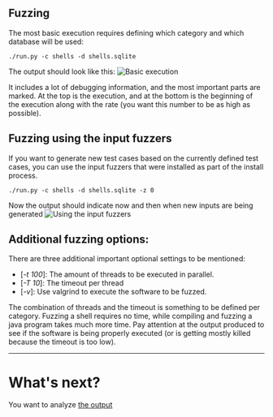 ## Fuzzing
The most basic execution requires defining which category and which database will be used:
```
./run.py -c shells -d shells.sqlite
```
The output should look like this:
![Basic execution](https://user-images.githubusercontent.com/12038478/33235137-ebf31cba-d210-11e7-9e39-d75e7a946ce5.png)

It includes a lot of debugging information, and the most important parts are marked. At the top is the execution, and at the bottom is the beginning of the execution along with the rate (you want this number to be as high as possible).

## Fuzzing using the input fuzzers

If you want to generate new test cases based on the currently defined test cases, you can use the input fuzzers that were installed as part of the install process.
```
./run.py -c shells -d shells.sqlite -z 0
```
Now the output should indicate now and then when new inputs are being generated
![Using the input fuzzers](https://user-images.githubusercontent.com/12038478/33235241-c786cbd6-d212-11e7-8f43-d470a6cdfff1.png)

## Additional fuzzing options:

There are three additional important optional settings to be mentioned:

- [*-t 100*]: The amount of threads to be executed in parallel.
- [*-T 10*]: The timeout per thread
- [*-v*]: Use valgrind to execute the software to be fuzzed.

The combination of threads and the timeout is something to be defined per category. Fuzzing a shell requires no time, while compiling and fuzzing a java program takes much more time. Pay attention at the output produced to see if the software is being properly executed (or is getting mostly killed because the timeout is too low).

---
# What's next?

You want to analyze [the output](https://github.com/IOActive/XDiFF/wiki/The-output)